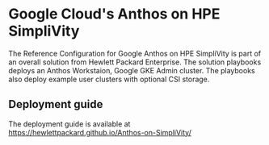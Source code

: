 # Google Cloud's Anthos on HPE SimpliVity

The Reference Configuration for Google Anthos on HPE SimpliVity is part of an overall solution from Hewlett Packard Enterprise. The solution playbooks deploys an Anthos Workstaion, Google GKE Admin cluster. The playbooks also deploy example user clusters with optional CSI storage.

## Deployment guide

The deployment guide is available at
 https://hewlettpackard.github.io/Anthos-on-SimpliVity/ 
